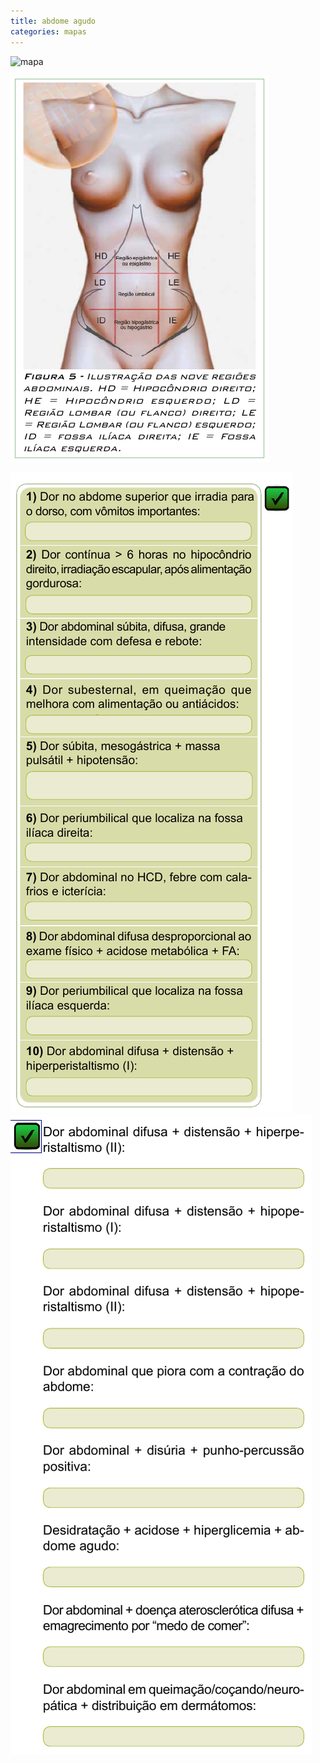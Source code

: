 ```yaml
---
title: abdome agudo
categories: mapas
---
```


![mapa](/assets/mapas/abdome-agudo.jpg)



![anatomia abdome](/assets/mapas/abdome.jpeg)

![DDs abdome](/assets/emergencia/abdome-agudo.jpeg)
![DDs abdome](/assets/emergencia/abdome-agudo2.jpeg)
